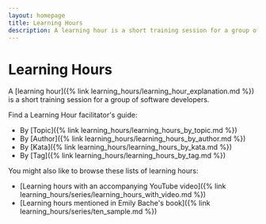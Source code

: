 ```yaml
---
layout: homepage
title: Learning Hours
description: A learning hour is a short training session for a group of software developers. The goal is they can learn skills like Test-Driven Development.
---
```

# Learning Hours

A [learning hour]({% link learning_hours/learning_hour_explanation.md %}) is a short training session for a group of software developers.

Find a Learning Hour facilitator's guide:

* By [Topic]({% link learning_hours/learning_hours_by_topic.md %})
* By [Author]({% link learning_hours/learning_hours_by_author.md %})
* By [Kata]({% link learning_hours/learning_hours_by_kata.md %})
* By [Tag]({% link learning_hours/learning_hours_by_tag.md %})

You might also like to browse these lists of learning hours:

* [Learning hours with an accompanying YouTube video]({% link learning_hours/series/learning_hours_with_video.md %})
* [Learning hours mentioned in Emily Bache's book]({% link learning_hours/series/ten_sample.md %})


